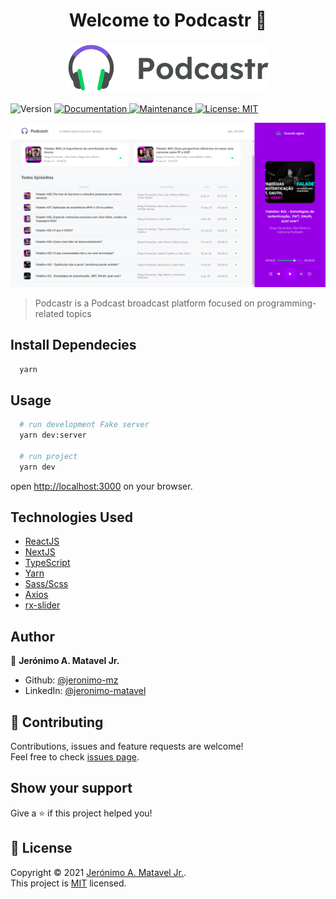 <h1 align="center">Welcome to Podcastr 👋</h1>
<p align="center">
  <img src="./.github/logo.svg" />
</p>
<p>
  <img alt="Version" src="https://img.shields.io/badge/version-0.1.0-blue.svg?cacheSeconds=2592000" />
  <a href="https://github.com/jeronimo-mz/nlw5-react#readme" target="_blank">
    <img alt="Documentation" src="https://img.shields.io/badge/documentation-yes-brightgreen.svg" />
  </a>
  <a href="https://github.com/jeronimo-mz/nlw5-react/graphs/commit-activity" target="_blank">
    <img alt="Maintenance" src="https://img.shields.io/badge/Maintained%3F-yes-green.svg" />
  </a>
  <a href="./LICENSE" target="_blank">
    <img alt="License: MIT" src="https://img.shields.io/github/license/jeronimo-mz/nlw5-react" />
  </a>
</p>

<p align="center">
  <img src="./.github/Podcastr.png" />
</p>

> Podcastr is a Podcast broadcast platform focused on programming-related topics

## Install Dependecies

```sh
  yarn
```

## Usage

```zsh
  # run development Fake server
  yarn dev:server

  # run project
  yarn dev
```

open [http://localhost:3000](http://localhost:3000) on your browser.

## Technologies Used

-   [ReactJS](https://reactjs.org/)
-   [NextJS](https://nextjs.org/)
-   [TypeScript](https://www.typescriptlang.org/)
-   [Yarn](https://yarnpkg.com/)
-   [Sass/Scss](https://sass-lang.com)
-   [Axios](https://axios-http.com)
-   [rx-slider](https://slider-react-component.vercel.app)

## Author

👤 **Jerónimo A. Matavel Jr.**

-   Github: [@jeronimo-mz](https://github.com/jeronimo-mz)
-   LinkedIn: [@jeronimo-matavel](https://linkedin.com/in/jeronimo-matavel)

## 🤝 Contributing

Contributions, issues and feature requests are welcome!<br />Feel free to check [issues page](https://github.com/jeronimo-mz/nlw5-react/issues).

## Show your support

Give a ⭐️ if this project helped you!

## 📝 License

Copyright © 2021 [Jerónimo A. Matavel Jr.](https://github.com/jeronimo-mz).<br />
This project is [MIT](./LICENSE) licensed.
